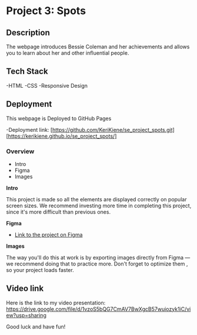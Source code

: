# Project 3: Spots

## Description

The webpage introduces Bessie Coleman and her achievements and allows you to learn about her and
other influential people.

## Tech Stack

-HTML
-CSS
-Responsive Design

## Deployment

This webpage is Deployed to GitHub Pages

-Deployment link: [https://github.com/KeriKiene/se_project_spots.git]
[https://kerikiene.github.io/se_project_spots/]

### Overview

- Intro
- Figma
- Images

**Intro**

This project is made so all the elements are displayed correctly on popular screen sizes.
We recommend investing more time in completing this project, since it's more difficult than previous ones.

**Figma**

- [Link to the project on Figma](https://www.figma.com/file/BBNm2bC3lj8QQMHlnqRsga/Sprint-3-Project-%E2%80%94-Spots?type=design&node-id=2%3A60&mode=design&t=afgNFybdorZO6cQo-1)

**Images**

The way you'll do this at work is by exporting images directly from Figma —
we recommend doing that to practice more. Don't forget to optimize them [](https://tinypng.com/),
so your project loads faster.

## Video link

Here is the link to my video presentation: https://drive.google.com/file/d/1vzoS5bQG7CmAV7BwXgcB57wuiozyk1iC/view?usp=sharing

Good luck and have fun!
